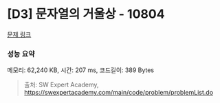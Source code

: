 # [D3] 문자열의 거울상 - 10804 

[문제 링크](https://swexpertacademy.com/main/code/problem/problemDetail.do?contestProbId=AXTC0x16D8EDFASe) 

### 성능 요약

메모리: 62,240 KB, 시간: 207 ms, 코드길이: 389 Bytes



> 출처: SW Expert Academy, https://swexpertacademy.com/main/code/problem/problemList.do